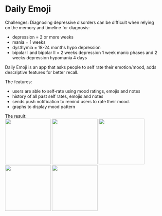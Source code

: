 # Daily Emoji

Challenges: 
Diagnosing depressive disorders can be difficult when relying on the memory and timeline for diagnosis:
 - depression = 2 or more weeks
 - mania = 1 weeks
 - dysthymia = 18-24 months hypo depression
 - bipolar l and bipolar ll = 2 weeks depression 1 week manic phases and 2 weeks depression hypomania 4 days


Daily Emoji is an app that asks people to self rate their emotion/mood, adds descriptive features for better recall.

The features: 
 - users are able to self-rate using mood ratings, emojis and notes
 - history of all past self rates, emojis and notes 
 - sends push notification to remind users to rate their mood. 
 - graphs to display mood pattern

The result: <br>
<img src="https://github.com/vivianlink/DailyEmoji/blob/master/app/src/main/res/Screen%20Shot%202017-09-17%20at%2012.41.45%20PM.png" width="150">  <img src="https://github.com/vivianlink/DailyEmoji/blob/master/app/src/main/res/21769367_1480633165359169_1397913069_o.png"  width="150">  <img src="https://github.com/vivianlink/DailyEmoji/blob/master/app/src/main/res/21844068_1480624685360017_1186166585_o.png" width="150">  <img src="https://github.com/vivianlink/DailyEmoji/blob/master/app/src/main/res/21706708_1480622855360200_1930258813_o.png" width="150">  <img src = "https://github.com/vivianlink/DailyEmoji/blob/master/app/src/main/res/xml/21706713_1480633745359111_1369579664_o.png" width="150"></div>
